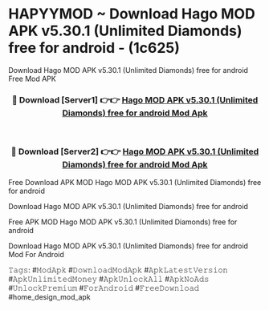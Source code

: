 # HAPYYMOD ~ Download Hago MOD APK v5.30.1 (Unlimited Diamonds) free for android - (1c625)
Download Hago MOD APK v5.30.1 (Unlimited Diamonds) free for android Free Mod APK

<div align="center">
<h3>🔴 Download [Server1] 👉👉 <a href="https://apk-comot.site?title=Hago_MOD_APK_v5.30.1_(Unlimited_Diamonds)_free_for_android">Hago MOD APK v5.30.1 (Unlimited Diamonds) free for android Mod Apk</a></h3><br>

<h3>🔴 Download [Server2] 👉👉 <a href="https://apk-comot.site?title=Hago_MOD_APK_v5.30.1_(Unlimited_Diamonds)_free_for_android">Hago MOD APK v5.30.1 (Unlimited Diamonds) free for android Mod Apk</a></h3>
</div>


Free Download APK MOD Hago MOD APK v5.30.1 (Unlimited Diamonds) free for android

Download Hago MOD APK v5.30.1 (Unlimited Diamonds) free for android 

Free APK MOD Hago MOD APK v5.30.1 (Unlimited Diamonds) free for android 

Download Hago MOD APK v5.30.1 (Unlimited Diamonds) free for android Mod For Android

𝚃𝚊𝚐𝚜: #𝙼𝚘𝚍𝙰𝚙𝚔 #𝙳𝚘𝚠𝚗𝚕𝚘𝚊𝚍𝙼𝚘𝚍𝙰𝚙𝚔 #𝙰𝚙𝚔𝙻𝚊𝚝𝚎𝚜𝚝𝚅𝚎𝚛𝚜𝚒𝚘𝚗 #𝙰𝚙𝚔𝚄𝚗𝚕𝚒𝚖𝚒𝚝𝚎𝚍𝙼𝚘𝚗𝚎𝚢 #𝙰𝚙𝚔𝚄𝚗𝚕𝚘𝚌𝚔𝙰𝚕𝚕 #𝙰𝚙𝚔𝙽𝚘𝙰𝚍𝚜 #𝚄𝚗𝚕𝚘𝚌𝚔𝙿𝚛𝚎𝚖𝚒𝚞𝚖 #𝙵𝚘𝚛𝙰𝚗𝚍𝚛𝚘𝚒𝚍 #𝙵𝚛𝚎𝚎𝙳𝚘𝚠𝚗𝚕𝚘𝚊𝚍 #home_design_mod_apk
